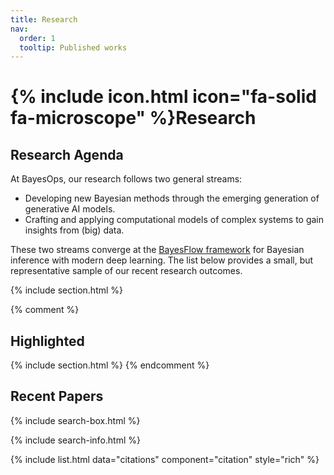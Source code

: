 ```yaml
---
title: Research
nav:
  order: 1
  tooltip: Published works
---
```


# {% include icon.html icon="fa-solid fa-microscope" %}Research

## Research Agenda

At BayesOps, our research follows two general streams:
- Developing new Bayesian methods through the emerging generation of generative AI models. 
- Crafting and applying computational models of complex systems to gain insights from (big) data.

These two streams converge at the [BayesFlow framework](https://bayesflow.org) for Bayesian inference with modern deep learning.
The list below provides a small, but representative sample of our recent research outcomes.

{% include section.html %}

{% comment %}
## Highlighted
{% include section.html %} 
{% endcomment %}

## Recent Papers

{% include search-box.html %}

{% include search-info.html %}

{% include list.html data="citations" component="citation" style="rich" %}
